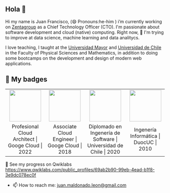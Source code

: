 ## Hola 👋

Hi my name is Juan Francisco, (😄 Pronouns:he-him )  i’m currently working on [Zentagroup](https://zentagroup.com/) as a Chief Technology Officer (CTO).
I'm passionate about software development and cloud (native) computing. Right now, 🌱 I'm trying to improve at data science, machine learning and data analitycs. 

I love teaching, I taught at the  [Universidad Mayor](https://www.umayor.cl/um/)  and [Universidad de Chile](https://ingenieria.uchile.cl/) in the Faculty of Physical Sciences and Mathematics, in addition to doing some bootcamps on the development and design of modern web applications.


## 🏅 My badges



<table>
    <tr>
      <td align="center" >
        <a href="https://api.accredible.com/v1/frontend/credential_website_embed_image/certificate/47817459">
          <img  style="width:100px"  src="https://api.accredible.com/v1/frontend/credential_website_embed_image/badge/47817459">
        </a>
      </td>
      <td align="center">
        <a href="#">
          <img style="width:100px" src="https://juannfrancisco.github.io/images/associate-cloud-engineer.png">
        </a>
      </td>
      <td align="center">
          <a href="#">
            <img style="width:100px" src="https://juannfrancisco.github.io/images/udechile.png">
          </a>
      </td>
      <td align="center">
         <a href="#">
            <img style="width:100px" src="https://www.duoc.cl/wp-content/uploads/2021/03/logo_duoc-01.jpg">
          </a>
      </td>
    </tr>
    <tr>
      <td align="center"> Profesional Cloud Architect | Googe Cloud | 2022 </td>
      <td align="center"> Associate Cloud Engineer | Googe Cloud | 2018</td>
      <td align="center"> Diplomado en Ingenería de Software | Universidad de Chile | 2020</td>
      <td align="center"> Ingenería Informática | DuocUC | 2010 </td>
  </tr>
</table>

🔭 See my progress on Qwiklabs 
https://www.qwiklabs.com/public_profiles/69ab2b90-99eb-4ead-b1f8-3e9dc078ec0f


- 📫 How to reach me: juan.maldonado.leon@gmail.com


<!--
**juannfrancisco/juannfrancisco** is a ✨ _special_ ✨ repository because its `README.md` (this file) appears on your GitHub profile.

Here are some ideas to get you started:

- 🔭 I’m currently working on ...
- 🌱 I’m currently learning ...
- 👯 I’m looking to collaborate on ...
- 🤔 I’m looking for help with ...
- 💬 Ask me about ...
- 📫 How to reach me: ...
- 😄 Pronouns: ...
- ⚡ Fun fact: ...
-->
